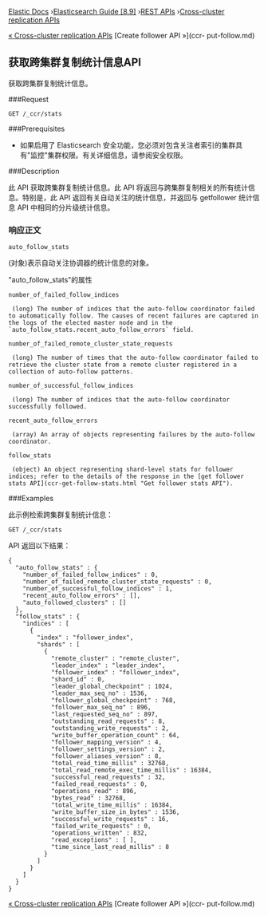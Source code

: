 

[Elastic Docs](/guide/) ›[Elasticsearch Guide [8.9]](index.md) ›[REST
APIs](rest-apis.md) ›[Cross-cluster replication APIs](ccr-apis.md)

[« Cross-cluster replication APIs](ccr-apis.md) [Create follower API »](ccr-
put-follow.md)

## 获取跨集群复制统计信息API

获取跨集群复制统计信息。

###Request

    
    
    GET /_ccr/stats

###Prerequisites

* 如果启用了 Elasticsearch 安全功能，您必须对包含关注者索引的集群具有"监控"集群权限。有关详细信息，请参阅安全权限。

###Description

此 API 获取跨集群复制统计信息。此 API 将返回与跨集群复制相关的所有统计信息。特别是，此 API 返回有关自动关注的统计信息，并返回与 getfollower 统计信息 API 中相同的分片级统计信息。

### 响应正文

`auto_follow_stats`

    

(对象)表示自动关注协调器的统计信息的对象。

"auto_follow_stats"的属性

`number_of_failed_follow_indices`

     (long) The number of indices that the auto-follow coordinator failed to automatically follow. The causes of recent failures are captured in the logs of the elected master node and in the `auto_follow_stats.recent_auto_follow_errors` field. 
`number_of_failed_remote_cluster_state_requests`

     (long) The number of times that the auto-follow coordinator failed to retrieve the cluster state from a remote cluster registered in a collection of auto-follow patterns. 
`number_of_successful_follow_indices`

     (long) The number of indices that the auto-follow coordinator successfully followed. 
`recent_auto_follow_errors`

     (array) An array of objects representing failures by the auto-follow coordinator. 

`follow_stats`

     (object) An object representing shard-level stats for follower indices; refer to the details of the response in the [get follower stats API](ccr-get-follow-stats.html "Get follower stats API"). 

###Examples

此示例检索跨集群复制统计信息：

    
    
    GET /_ccr/stats

API 返回以下结果：

    
    
    {
      "auto_follow_stats" : {
        "number_of_failed_follow_indices" : 0,
        "number_of_failed_remote_cluster_state_requests" : 0,
        "number_of_successful_follow_indices" : 1,
        "recent_auto_follow_errors" : [],
        "auto_followed_clusters" : []
      },
      "follow_stats" : {
        "indices" : [
          {
            "index" : "follower_index",
            "shards" : [
              {
                "remote_cluster" : "remote_cluster",
                "leader_index" : "leader_index",
                "follower_index" : "follower_index",
                "shard_id" : 0,
                "leader_global_checkpoint" : 1024,
                "leader_max_seq_no" : 1536,
                "follower_global_checkpoint" : 768,
                "follower_max_seq_no" : 896,
                "last_requested_seq_no" : 897,
                "outstanding_read_requests" : 8,
                "outstanding_write_requests" : 2,
                "write_buffer_operation_count" : 64,
                "follower_mapping_version" : 4,
                "follower_settings_version" : 2,
                "follower_aliases_version" : 8,
                "total_read_time_millis" : 32768,
                "total_read_remote_exec_time_millis" : 16384,
                "successful_read_requests" : 32,
                "failed_read_requests" : 0,
                "operations_read" : 896,
                "bytes_read" : 32768,
                "total_write_time_millis" : 16384,
                "write_buffer_size_in_bytes" : 1536,
                "successful_write_requests" : 16,
                "failed_write_requests" : 0,
                "operations_written" : 832,
                "read_exceptions" : [ ],
                "time_since_last_read_millis" : 8
              }
            ]
          }
        ]
      }
    }

[« Cross-cluster replication APIs](ccr-apis.md) [Create follower API »](ccr-
put-follow.md)
